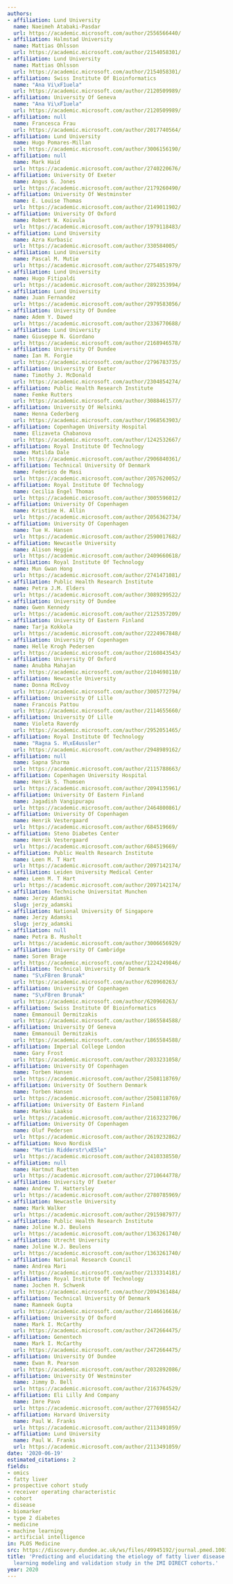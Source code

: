```yaml
---
authors:
- affiliation: Lund University
  name: Naeimeh Atabaki-Pasdar
  url: https://academic.microsoft.com/author/2556566440/
- affiliation: Halmstad University
  name: Mattias Ohlsson
  url: https://academic.microsoft.com/author/2154058301/
- affiliation: Lund University
  name: Mattias Ohlsson
  url: https://academic.microsoft.com/author/2154058301/
- affiliation: Swiss Institute Of Bioinformatics
  name: "Ana Vi\xF1uela"
  url: https://academic.microsoft.com/author/2120509989/
- affiliation: University Of Geneva
  name: "Ana Vi\xF1uela"
  url: https://academic.microsoft.com/author/2120509989/
- affiliation: null
  name: Francesca Frau
  url: https://academic.microsoft.com/author/2017740564/
- affiliation: Lund University
  name: Hugo Pomares-Millan
  url: https://academic.microsoft.com/author/3006156190/
- affiliation: null
  name: Mark Haid
  url: https://academic.microsoft.com/author/2740220676/
- affiliation: University Of Exeter
  name: Angus G. Jones
  url: https://academic.microsoft.com/author/2179260490/
- affiliation: University Of Westminster
  name: E. Louise Thomas
  url: https://academic.microsoft.com/author/2149011902/
- affiliation: University Of Oxford
  name: Robert W. Koivula
  url: https://academic.microsoft.com/author/1979118483/
- affiliation: Lund University
  name: Azra Kurbasic
  url: https://academic.microsoft.com/author/330584005/
- affiliation: Lund University
  name: Pascal M. Mutie
  url: https://academic.microsoft.com/author/2754851979/
- affiliation: Lund University
  name: Hugo Fitipaldi
  url: https://academic.microsoft.com/author/2892353994/
- affiliation: Lund University
  name: Juan Fernandez
  url: https://academic.microsoft.com/author/2979583056/
- affiliation: University Of Dundee
  name: Adem Y. Dawed
  url: https://academic.microsoft.com/author/2336770688/
- affiliation: Lund University
  name: Giuseppe N. Giordano
  url: https://academic.microsoft.com/author/2168946578/
- affiliation: University Of Dundee
  name: Ian M. Forgie
  url: https://academic.microsoft.com/author/2796783735/
- affiliation: University Of Exeter
  name: Timothy J. McDonald
  url: https://academic.microsoft.com/author/2304854274/
- affiliation: Public Health Research Institute
  name: Femke Rutters
  url: https://academic.microsoft.com/author/3088461577/
- affiliation: University Of Helsinki
  name: Henna Cederberg
  url: https://academic.microsoft.com/author/1968563903/
- affiliation: Copenhagen University Hospital
  name: Elizaveta Chabanova
  url: https://academic.microsoft.com/author/1242532667/
- affiliation: Royal Institute Of Technology
  name: Matilda Dale
  url: https://academic.microsoft.com/author/2906840361/
- affiliation: Technical University Of Denmark
  name: Federico de Masi
  url: https://academic.microsoft.com/author/2057620052/
- affiliation: Royal Institute Of Technology
  name: Cecilia Engel Thomas
  url: https://academic.microsoft.com/author/3005596012/
- affiliation: University Of Copenhagen
  name: Kristine H. Allin
  url: https://academic.microsoft.com/author/2056362734/
- affiliation: University Of Copenhagen
  name: Tue H. Hansen
  url: https://academic.microsoft.com/author/2590017682/
- affiliation: Newcastle University
  name: Alison Heggie
  url: https://academic.microsoft.com/author/2409660618/
- affiliation: Royal Institute Of Technology
  name: Mun Gwan Hong
  url: https://academic.microsoft.com/author/2741471081/
- affiliation: Public Health Research Institute
  name: Petra J.M. Elders
  url: https://academic.microsoft.com/author/3089299522/
- affiliation: University Of Dundee
  name: Gwen Kennedy
  url: https://academic.microsoft.com/author/2125357209/
- affiliation: University Of Eastern Finland
  name: Tarja Kokkola
  url: https://academic.microsoft.com/author/2224967848/
- affiliation: University Of Copenhagen
  name: Helle Krogh Pedersen
  url: https://academic.microsoft.com/author/2160843543/
- affiliation: University Of Oxford
  name: Anubha Mahajan
  url: https://academic.microsoft.com/author/2104698110/
- affiliation: Newcastle University
  name: Donna McEvoy
  url: https://academic.microsoft.com/author/3005772794/
- affiliation: University Of Lille
  name: Francois Pattou
  url: https://academic.microsoft.com/author/2114655660/
- affiliation: University Of Lille
  name: Violeta Raverdy
  url: https://academic.microsoft.com/author/2952051465/
- affiliation: Royal Institute Of Technology
  name: "Ragna S. H\xE4ussler"
  url: https://academic.microsoft.com/author/2948989162/
- affiliation: null
  name: Sapna Sharma
  url: https://academic.microsoft.com/author/2115788663/
- affiliation: Copenhagen University Hospital
  name: Henrik S. Thomsen
  url: https://academic.microsoft.com/author/2094135961/
- affiliation: University Of Eastern Finland
  name: Jagadish Vangipurapu
  url: https://academic.microsoft.com/author/2464800861/
- affiliation: University Of Copenhagen
  name: Henrik Vestergaard
  url: https://academic.microsoft.com/author/684519669/
- affiliation: Steno Diabetes Center
  name: Henrik Vestergaard
  url: https://academic.microsoft.com/author/684519669/
- affiliation: Public Health Research Institute
  name: Leen M. T Hart
  url: https://academic.microsoft.com/author/2097142174/
- affiliation: Leiden University Medical Center
  name: Leen M. T Hart
  url: https://academic.microsoft.com/author/2097142174/
- affiliation: Technische Universitat Munchen
  name: Jerzy Adamski
  slug: jerzy_adamski
- affiliation: National University Of Singapore
  name: Jerzy Adamski
  slug: jerzy_adamski
- affiliation: null
  name: Petra B. Musholt
  url: https://academic.microsoft.com/author/3006656929/
- affiliation: University Of Cambridge
  name: Soren Brage
  url: https://academic.microsoft.com/author/1224249846/
- affiliation: Technical University Of Denmark
  name: "S\xF8ren Brunak"
  url: https://academic.microsoft.com/author/620960263/
- affiliation: University Of Copenhagen
  name: "S\xF8ren Brunak"
  url: https://academic.microsoft.com/author/620960263/
- affiliation: Swiss Institute Of Bioinformatics
  name: Emmanouil Dermitzakis
  url: https://academic.microsoft.com/author/1865584588/
- affiliation: University Of Geneva
  name: Emmanouil Dermitzakis
  url: https://academic.microsoft.com/author/1865584588/
- affiliation: Imperial College London
  name: Gary Frost
  url: https://academic.microsoft.com/author/2033231058/
- affiliation: University Of Copenhagen
  name: Torben Hansen
  url: https://academic.microsoft.com/author/2508118769/
- affiliation: University Of Southern Denmark
  name: Torben Hansen
  url: https://academic.microsoft.com/author/2508118769/
- affiliation: University Of Eastern Finland
  name: Markku Laakso
  url: https://academic.microsoft.com/author/2163232706/
- affiliation: University Of Copenhagen
  name: Oluf Pedersen
  url: https://academic.microsoft.com/author/2619232862/
- affiliation: Novo Nordisk
  name: "Martin Ridderstr\xE5le"
  url: https://academic.microsoft.com/author/2410338550/
- affiliation: null
  name: Hartmut Ruetten
  url: https://academic.microsoft.com/author/2710644778/
- affiliation: University Of Exeter
  name: Andrew T. Hattersley
  url: https://academic.microsoft.com/author/2780785969/
- affiliation: Newcastle University
  name: Mark Walker
  url: https://academic.microsoft.com/author/2915987977/
- affiliation: Public Health Research Institute
  name: Joline W.J. Beulens
  url: https://academic.microsoft.com/author/1363261740/
- affiliation: Utrecht University
  name: Joline W.J. Beulens
  url: https://academic.microsoft.com/author/1363261740/
- affiliation: National Research Council
  name: Andrea Mari
  url: https://academic.microsoft.com/author/2133314181/
- affiliation: Royal Institute Of Technology
  name: Jochen M. Schwenk
  url: https://academic.microsoft.com/author/2094361484/
- affiliation: Technical University Of Denmark
  name: Ramneek Gupta
  url: https://academic.microsoft.com/author/2146616616/
- affiliation: University Of Oxford
  name: Mark I. McCarthy
  url: https://academic.microsoft.com/author/2472664475/
- affiliation: Genentech
  name: Mark I. McCarthy
  url: https://academic.microsoft.com/author/2472664475/
- affiliation: University Of Dundee
  name: Ewan R. Pearson
  url: https://academic.microsoft.com/author/2032892086/
- affiliation: University Of Westminster
  name: Jimmy D. Bell
  url: https://academic.microsoft.com/author/2163764529/
- affiliation: Eli Lilly And Company
  name: Imre Pavo
  url: https://academic.microsoft.com/author/2776985542/
- affiliation: Harvard University
  name: Paul W. Franks
  url: https://academic.microsoft.com/author/2113491059/
- affiliation: Lund University
  name: Paul W. Franks
  url: https://academic.microsoft.com/author/2113491059/
date: '2020-06-19'
estimated_citations: 2
fields:
- omics
- fatty liver
- prospective cohort study
- receiver operating characteristic
- cohort
- disease
- biomarker
- type 2 diabetes
- medicine
- machine learning
- artificial intelligence
in: PLOS Medicine
src: https://discovery.dundee.ac.uk/ws/files/49945192/journal.pmed.1003149.pdf
title: 'Predicting and elucidating the etiology of fatty liver disease: A machine
  learning modeling and validation study in the IMI DIRECT cohorts.'
year: 2020
---
```


